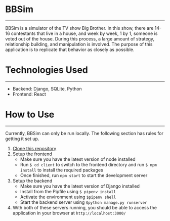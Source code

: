 # BBSim
---
BBSim is a simulator of the TV show Big Brother. In this show, there are 14-16 contestants that live in a house, and week by week, 1 by 1, someone is voted out of the house. During this process, a large amount of strategy, relationship building, and manipulation is involved. The purpose of this application is to replicate that behavior as closely as possible.

# Technologies Used
---
* Backend: Django, SQLite, Python
* Frontend: React

# How to Use
---
Currently, BBSim can only be run locally. The following section has rules for getting it set up.
 
1. [Clone this repository](https://docs.github.com/en/github/creating-cloning-and-archiving-repositories/cloning-a-repository-from-github/cloning-a-repository)
2. Setup the frontend
    * Make sure you have the latest version of node installed
    * Run `$ cd client` to switch to the frontend directory and run `$ npm install` to install the required packages
    * Once finished, run `npm start` to start the development server
3. Setup the backend
    * Make sure you have the latest version of Django installed
    * Install from the Pipfile using `$ pipenv install`
    * Activate the environment using `$pipenv shell`
    * Start the backend server using `$python manage.py runserver`
4. With both of these servers running, you should be able to access the application in your browser at `http://localhost:3000/`
